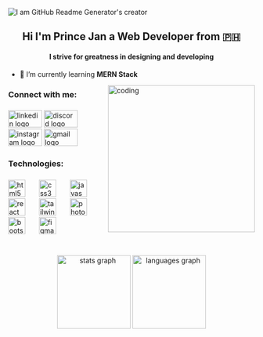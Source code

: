 ![I am GitHub Readme Generator's creator](https://cdnb.artstation.com/p/assets/images/images/048/282/733/original/exceptrea-gamerroom-1-revisioned-0.gif?1649761105)
<h2 align="center">Hi I'm Prince Jan a Web Developer from 🇵🇭</h2>
<h4 align="center">I strive for greatness in designing and developing</h4>

- 🌱 I’m currently learning **MERN Stack**

<img align="right" alt="coding" width="300" src="https://www.1datagroup.com/wp-content/uploads/2021/03/programmers.gif">

###


<h3 align="left">Connect with me:</h3>

###

<div align="left">
  <a href="https://www.linkedin.com/in/prince-jan-roi-cabading/"><img src="https://raw.githubusercontent.com/maurodesouza/profile-readme-generator/master/src/assets/icons/social/linkedin/default.svg" width="69" height="35" alt="linkedin logo"  /></a>
  <img src="https://raw.githubusercontent.com/maurodesouza/profile-readme-generator/master/src/assets/icons/social/discord/default.svg" width="69" height="35" alt="discord logo"  />
  <img src="https://raw.githubusercontent.com/maurodesouza/profile-readme-generator/master/src/assets/icons/social/instagram/default.svg" width="69" height="35" alt="instagram logo"  />
  <img src="https://raw.githubusercontent.com/maurodesouza/profile-readme-generator/master/src/assets/icons/social/gmail/default.svg" width="69" height="35" alt="gmail logo"  />
</div>

###

<h3 align="left">Technologies:</h3>

###

<div align="left">
  <img src="https://cdn.simpleicons.org/html5/E34F26" height="35" alt="html5 logo"  />
  <img width="20" />
  <img src="https://cdn.simpleicons.org/css3/1572B6" height="35" alt="css3 logo"  />
  <img width="20" />
  <img src="https://cdn.simpleicons.org/javascript/F7DF1E" height="35" alt="javascript logo"  />
  <img width="20" />
  <img src="https://cdn.simpleicons.org/react/61DAFB" height="35" alt="react logo"  />
  <img width="20" />
  <img src="https://cdn.simpleicons.org/tailwindcss/06B6D4" height="35" alt="tailwindcss logo"  />
  <img width="20" />
  <img src="https://cdn.simpleicons.org/adobephotoshop/31A8FF" height="35" alt="photoshop logo"  />
  <img width="20" />
  <img src="https://cdn.simpleicons.org/bootstrap/7952B3" height="35" alt="bootstrap logo"  />
  <img width="20" />
  <img src="https://cdn.jsdelivr.net/gh/devicons/devicon/icons/figma/figma-original.svg" height="35" alt="figma logo"  />
</div>

###

<br clear="both">

<div align="center">
  <img src="https://github-readme-stats.vercel.app/api?username=real-princejan&hide_title=false&hide_rank=false&show_icons=true&include_all_commits=true&count_private=true&disable_animations=false&theme=tokyonight&locale=en&hide_border=false" height="150" alt="stats graph"  />
  <img src="https://github-readme-stats.vercel.app/api/top-langs?username=real-princejan&locale=en&hide_title=false&layout=compact&card_width=320&langs_count=5&theme=tokyonight&hide_border=false" height="150" alt="languages graph"  />
</div>

###

